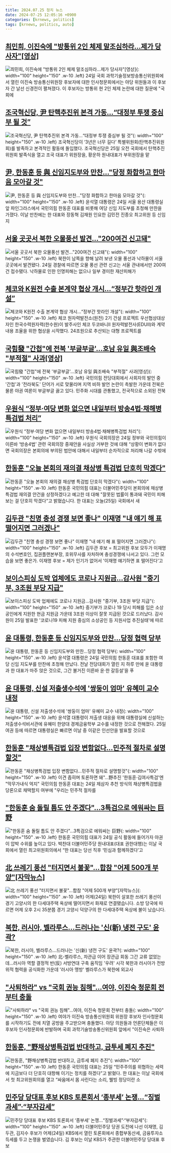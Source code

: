 ```yaml
---
title: 2024.07.25 정치 뉴스
date: 2024-07-25 12:05:16 +0900
categories: [krnews, politics]
tags: [krnews, politics, auto]
---
```

## [최민희, 이진숙에 "방통위 2인 체제 말조심하라…제가 당사자"[영상]](https://n.news.naver.com/mnews/article/079/0003920108)

![최민희, 이진숙에 "방통위 2인 체제 말조심하라…제가 당사자"[영상]](https://mimgnews.pstatic.net/image/origin/079/2024/07/24/3920108.jpg?type=nf220_150){: width="100" height="150" .w-10 .left}
24일 국회 과학기술정보방송통신위원회에서 열린 이진숙 방송통신위원장 후보자에 대한 인사청문회에서는 야당 위원들과 이 후보자 간 날선 신경전이 펼쳐졌다. 이 후보자는 방통위 현 2인 체제 논란에 대한 질문에 "국회에

## [조국혁신당, 尹 탄핵추진위 본격 가동…“대정부 투쟁 중심부 될 것”](https://n.news.naver.com/mnews/article/011/0004371368)

![조국혁신당, 尹 탄핵추진위 본격 가동…“대정부 투쟁 중심부 될 것”](https://mimgnews.pstatic.net/image/origin/011/2024/07/25/4371368.jpg?type=nf220_150){: width="100" height="150" .w-10 .left}
조국혁신당이 ‘3년은 너무 길다’ 특별위원회(탄핵추진위원회)를 발족하고 본격적인 활동에 돌입했다. 조국혁신당은 25일 오전 국회에서 탄핵추진위원회 발족식을 열고 조국 대표가 위원장을, 황운하 원내대표가 부위원장을 맡

## [尹, 한동훈 등 與 신임지도부와 만찬…"당정 화합하고 한마음 모아갈 것"](https://n.news.naver.com/mnews/article/087/0001058054)

![尹, 한동훈 등 與 신임지도부와 만찬…"당정 화합하고 한마음 모아갈 것"](https://mimgnews.pstatic.net/image/origin/087/2024/07/24/1058054.jpg?type=nf220_150){: width="100" height="150" .w-10 .left}
윤석열 대통령은 24일 서울 용산 대통령실 앞 파인그라스에서 국민의힘 한동훈 대표를 비롯해 여당 신임 지도부를 초청해 만찬을 가졌다. 이날 만찬에는 한 대표와 장동혁 김재원 인요한 김민전 진종오 최고위원 등 신임 지

## [서울 곳곳서 북한 오물풍선 발견…"200여건 신고돼"](https://n.news.naver.com/mnews/article/015/0005013787)

![서울 곳곳서 북한 오물풍선 발견…"200여건 신고돼"](https://mimgnews.pstatic.net/image/origin/015/2024/07/24/5013787.jpg?type=nf220_150){: width="100" height="150" .w-10 .left}
북한이 남쪽을 향해 날려 보낸 오물 풍선과 낙하물이 서울 곳곳에서 발견됐다. 24일 경찰에 따르면 오물 풍선 관련 신고는 서울 관내에서만 200여건 접수됐다. 낙하물로 인한 인명피해는 없으나 일부 경미한 재산피해가

## [체코와 K원전 수출 본계약 협상 개시…“정부간 핫라인 개설”](https://n.news.naver.com/mnews/article/018/0005797267)

![체코와 K원전 수출 본계약 협상 개시…“정부간 핫라인 개설”](https://mimgnews.pstatic.net/image/origin/018/2024/07/25/5797267.jpg?type=nf220_150){: width="100" height="150" .w-10 .left}
체코 원자력발전소(원전) 2기 건설 프로젝트 우선협상대상자인 한국수력원자력(한수원)이 발주사인 체코 두코바니Ⅱ 원자력발전사(EDUⅡ)와 계약 내용 조율을 위한 협상을 시작했다. 24조원으로 추산되는 대형 프로젝트를

## [국힘發 "간첩"에 전북 '부글부글'…호남 유일 與조배숙 "부적절" 사과[영상]](https://n.news.naver.com/mnews/article/079/0003920241)

![국힘發 "간첩"에 전북 '부글부글'…호남 유일 與조배숙 "부적절" 사과[영상]](https://mimgnews.pstatic.net/image/origin/079/2024/07/24/3920241.jpg?type=nf220_150){: width="100" height="150" .w-10 .left}
국민의힘 전당대회에서 사회자의 발언 중 '간첩'과 '전라북도' 단어가 서로 맞물리며 지역 비하 발언 논란이 촉발한 가운데 전북은 물론 야권 여론이 부글부글 끓고 있다. 민주화 시대를 관통했고, 전국적으로 소외된 전북

## [우원식 “정부·여당 변화 없으면 내일부터 방송4법·채해병특검법 처리”](https://n.news.naver.com/mnews/article/016/0002340191)

![우원식 “정부·여당 변화 없으면 내일부터 방송4법·채해병특검법 처리”](https://mimgnews.pstatic.net/image/origin/016/2024/07/24/2340191.jpg?type=nf220_150){: width="100" height="150" .w-10 .left}
우원식 국회의장은 24일 정부와 국민의힘이 이른바 ‘방송4법’ 관련 국회의장 중재안을 사실상 거부한 것에 대해 “상황이 변화가 없다면 국회의장은 본회의에 부의된 법안에 대해서 내일부터 순차적으로 처리해 나갈 수밖에

## [한동훈 "오늘 본회의 재의결 채상병 특검법 단호히 막겠다"](https://n.news.naver.com/mnews/article/437/0000403176)

![한동훈 "오늘 본회의 재의결 채상병 특검법 단호히 막겠다"](https://mimgnews.pstatic.net/image/origin/437/2024/07/25/403176.jpg?type=nf220_150){: width="100" height="150" .w-10 .left}
한동훈 국민의힘 대표는 더불어민주당이 본회의에 채상병 특검법 재의결 안건을 상정하겠다고 예고한 데 대해 "잘못된 법률이 통과돼 국민이 피해 보는 걸 단호히 막겠다"고 밝혔습니다. 한 대표는 오늘(25일) 국회에서 새

## [김두관 "친명 충성 경쟁 보면 좋나" 이재명 "내 얘기 해 표 떨어지면 그러겠나"](https://n.news.naver.com/mnews/article/469/0000814058)

![김두관 "친명 충성 경쟁 보면 좋나" 이재명 "내 얘기 해 표 떨어지면 그러겠나"](https://mimgnews.pstatic.net/image/origin/469/2024/07/25/814058.jpg?type=nf220_150){: width="100" height="150" .w-10 .left}
김두관 후보 = 최고위원 후보 모두가 이재명의 수석변호인, 집권플랜본부장, 호위무사를 자처하며 충성경쟁에 나서고 있다. 그런 모습을 보면 좋은가. 이재명 후보 = 제가 인기가 없어서 '이재명 얘기하면 표 떨어진다'고

## [보이스피싱 도박 업체에도 코로나 지원금…감사원 "중기부, 3조원 부당 지급"](https://n.news.naver.com/mnews/article/448/0000468997)

![보이스피싱 도박 업체에도 코로나 지원금…감사원 "중기부, 3조원 부당 지급"](https://mimgnews.pstatic.net/image/origin/448/2024/07/25/468997.jpg?type=nf220_150){: width="100" height="150" .w-10 .left}
중기부가 코로나 19 당시 피해를 입은 소상공인에게 지원한 현금 지원금 가운데 3조원 이상이 잘못 지급된 것으로 드러났다. 감사원이 25일 발표한 '코로나19 피해 지원 중심의 소상공인 등 지원사업 추진실태'에 따르

## [윤 대통령, 한동훈 등 신임지도부와 만찬…당정 협력 당부](https://n.news.naver.com/mnews/article/016/0002340265)

![윤 대통령, 한동훈 등 신임지도부와 만찬…당정 협력 당부](https://mimgnews.pstatic.net/image/origin/016/2024/07/24/2340265.jpg?type=nf220_150){: width="100" height="150" .w-10 .left}
윤석열 대통령은 24일 국민의힘 한동훈 대표를 포함한 여당 신임 지도부를 만찬에 초청해 만났다. 전날 전당대회가 열린 지 하루 만에 윤 대통령과 한 대표가 마주 앉은 것으로, 그간 불거진 이른바 윤·한 갈등설’을 푸

## [윤 대통령, 신설 저출생수석에 '쌍둥이 엄마' 유혜미 교수 내정](https://n.news.naver.com/mnews/article/008/0005068604)

![윤 대통령, 신설 저출생수석에 '쌍둥이 엄마' 유혜미 교수 내정](https://mimgnews.pstatic.net/image/origin/008/2024/07/25/5068604.jpg?type=nf220_150){: width="100" height="150" .w-10 .left}
윤석열 대통령이 저출생 대응을 위해 대통령실에 신설하는 저출생수석비서관에 유혜미 한양대 경제금융학부 교수를 내정한 것으로 전해졌다. 25일 여권 등에 따르면 대통령실은 빠르면 이날 중 이같은 인선안을 발표할 것으로

## [한동훈 "채상병특검법 입장 변함없다…민주적 절차로 설명할것"](https://n.news.naver.com/mnews/article/001/0014825850)

![한동훈 "채상병특검법 입장 변함없다…민주적 절차로 설명할것"](https://mimgnews.pstatic.net/image/origin/001/2024/07/24/14825850.jpg?type=nf220_150){: width="100" height="150" .w-10 .left}
이견 좁히며 토론하면 돼"…野추진 '한동훈·김여사특검'엔 "막무가내식 억지" 국민의힘 한동훈 대표는 24일 제삼자 추천 방식의 채상병특검법을 당론으로 채택할지 여부에 "우리는 민주적 절차를

## ["한동훈 숨 돌릴 틈도 안 주겠다"…3특검으로 에워싸는 巨野](https://n.news.naver.com/mnews/article/025/0003375562)

!["한동훈 숨 돌릴 틈도 안 주겠다"…3특검으로 에워싸는 巨野](https://mimgnews.pstatic.net/image/origin/025/2024/07/25/3375562.jpg?type=nf220_150){: width="100" height="150" .w-10 .left}
한동훈 국민의힘 대표가 24일 공식 활동에 들어가자 야권이 압박 수위를 높이고 있다. 박찬대 더불어민주당 원내대표(대표 권한대행)는 이날 국회에서 열린 최고위원회의에서 “한 대표는 당선 직후 ‘민심과 함께하겠다’고

## [北 쓰레기 풍선 "터지면서 불꽃"…합참 "어제 500개 부양"[자막뉴스]](https://n.news.naver.com/mnews/article/055/0001175259)

![北 쓰레기 풍선 "터지면서 불꽃"…합참 "어제 500개 부양"[자막뉴스]](https://mimgnews.pstatic.net/image/origin/055/2024/07/25/1175259.jpg?type=nf220_150){: width="100" height="150" .w-10 .left}
어제(24일) 북한이 살포한 쓰레기 풍선이 경기 고양시의 한 다세대주택 옥상에 떨어지면서 화재로 연결됐습니다. 소방 당국에 따르면 어제 오후 2시 35분쯤 경기 고양시 덕양구의 한 다세대주택 옥상에 불이 났습니다.

## [북한, 러시아, 벨라루스...드러나는 '신(新) 냉전 구도' 윤곽?](https://n.news.naver.com/mnews/article/629/0000307415)

![북한, 러시아, 벨라루스...드러나는 '신(新) 냉전 구도' 윤곽?](https://mimgnews.pstatic.net/image/origin/629/2024/07/25/307415.jpg?type=nf220_150){: width="100" height="150" .w-10 .left}
北-벨라루스, 차관급 이어 장관급 회동 그간 교류 없었는데...러시아 역할 결정적 반(反) 서방연대 구축 움직임 '우려' 시각 북한과 러시아가 전방위적 협력을 공식화한 가운데 '러시아 맹방' 벨라루스가 북한에 외교사

## ["사퇴하라" vs "국회 권능 침해"…여야, 이진숙 청문회 전부터 충돌](https://n.news.naver.com/mnews/article/008/0005068087)

!["사퇴하라" vs "국회 권능 침해"…여야, 이진숙 청문회 전부터 충돌](https://mimgnews.pstatic.net/image/origin/008/2024/07/24/5068087.jpg?type=nf220_150){: width="100" height="150" .w-10 .left}
여야가 이진숙 방송통신위원회 위원장 후보자 인사청문회를 시작하기도 전에 치열 공방을 주고받으며 충돌했다. 야당 의원들과 언론단체들은 이 후보자 인사청문회에 반발하며 국회 과학기술방송통신위원회 앞에서 "이진숙은 사퇴하

## [한동훈, "野채상병특검법 반대하고, 금투세 폐지 추진"](https://n.news.naver.com/mnews/article/011/0004371294)

![한동훈, "野채상병특검법 반대하고, 금투세 폐지 추진"](https://mimgnews.pstatic.net/image/origin/011/2024/07/25/4371294.jpg?type=nf220_150){: width="100" height="150" .w-10 .left}
한동훈 국민의힘 대표는 25일 “민주주의를 위협하는 세력에 지금보다 더 단호히 대항해 이기는 정치를 하겠다”고 밝혔다. 한 대표는 이날 국회에서 첫 최고위원회의를 열고 “싸움에서 몸 사린다는 소리, 웰빙 정당이란 소

## [민주당 당대표 후보 KBS 토론회서 ‘종부세’ 논쟁…“징벌과세”·“부자감세”](https://n.news.naver.com/mnews/article/056/0011768861)

![민주당 당대표 후보 KBS 토론회서 ‘종부세’ 논쟁…“징벌과세”·“부자감세”](https://mimgnews.pstatic.net/image/origin/056/2024/07/25/11768861.jpg?type=nf220_150){: width="100" height="150" .w-10 .left}
더불어민주당 당권 도전에 나선 이재명, 김두관, 김지수 후보가 어제(24일) KBS에서 열린 토론회에서 종합부동산세, 금융투자소득세를 두고 논쟁을 벌였습니다. 김 후보는 이날 KBS가 주관한 더불어민주당 당대표 후보

